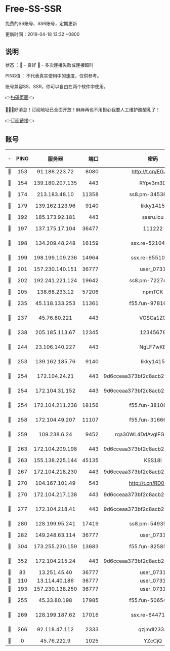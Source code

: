 # Free-SS-SSR

免费的SS账号、SSR账号，定期更新

更新时间：2019-04-18 13:32 +0800

## 说明

状态     ：🙂 - 良好 🙁 - 多次连接失败或连接超时

PING值   ：不代表真实使用中的速度，仅供参考。

账号兼容SS、SSR，你可以自由在两个软件中使用。

👉[扫码页面](https://liesauer.github.io/Free-SS-SSR/)👈

🎉🎉🎉好消息！订阅地址已全面开放！麻麻再也不用担心我要人工维护酸酸乳了！

👉[订阅链接](https://www.liesauer.net/yogurt/subscribe?ACCESS_TOKEN=DAYxR3mMaZAsaqUb)👈

## 账号

|-|PING|服务器|端口|密码|加密方式|区域|
|:----:|:----:|:-----:|-----:|:----:|:----:|:----:|
|🙂|153|91.188.223.72|8080|http://t.cn/EGJIyrl|rc4-md5|RU|
|🙂|154|139.180.207.135|443|RYpv3m3D|aes-256-cfb|JP|
|🙂|174|213.183.48.10|11358|ss8.pm-34538443|rc4-md5|RU|
|🙂|179|139.162.123.96|9140|likky1415|aes-256-cfb|JP|
|🙂|192|185.173.92.181|443|sssru.icu|rc4-md5|RU|
|🙂|197|137.175.17.104|36477|111222|aes-256-cfb|US|
|🙂|198|134.209.48.248|16159|ssx.re-52104244|aes-256-cfb|US|
|🙂|199|198.199.109.236|14964|ssx.re-65510854|aes-256-cfb|US|
|🙂|201|157.230.140.151|36777|user_0731|chacha20|US|
|🙂|202|192.241.221.124|19642|ss8.pm-72274764|aes-256-cfb|US|
|🙂|205|138.68.233.12|57206|npmTCK|rc4-md5|US|
|🙂|235|45.118.133.253|11361|f55.fun-97816006|aes-256-cfb|SG|
|🙂|237|45.76.80.221|443|VOSCa1ZG|aes-256-cfb|DE|
|🙂|238|205.185.113.67|12345|12345678|aes-256-cfb|US|
|🙂|244|23.106.140.227|443|NgLF7wKB|aes-256-cfb|US|
|🙂|253|139.162.185.76|9140|likky1415|aes-256-cfb|DE|
|🙂|254|172.104.24.21|443|9d6cceaa373bf2c8acb22e60b6a58be6|aes-256-cfb|US|
|🙂|254|172.104.31.152|443|9d6cceaa373bf2c8acb22e60b6a58be6|aes-256-cfb|US|
|🙂|254|172.104.211.238|18156|f55.fun-38108327|aes-256-cfb|US|
|🙂|258|172.104.49.207|11107|f55.fun-31666121|aes-256-cfb|SG|
|🙂|259|109.238.6.24|9452|rqa30WL4DdAvgIFG6Fs3znzTa|aes-256-cfb|FR|
|🙂|263|172.104.209.198|443|9d6cceaa373bf2c8acb22e60b6a58be6|aes-256-cfb|US|
|🙂|263|155.138.225.144|45135|KSS18l|rc4-md5|US|
|🙂|267|172.104.218.230|443|9d6cceaa373bf2c8acb22e60b6a58be6|aes-256-cfb|US|
|🙂|270|104.167.101.49|543|http://t.cn/RD0D7sx|rc4-md5|CA|
|🙂|270|172.104.217.138|443|9d6cceaa373bf2c8acb22e60b6a58be6|aes-256-cfb|US|
|🙂|277|172.104.218.41|443|9d6cceaa373bf2c8acb22e60b6a58be6|aes-256-cfb|US|
|🙂|280|128.199.95.241|17419|ss8.pm-54935798|aes-256-cfb|SG|
|🙂|282|149.248.63.114|36777|user_0731|chacha20|CA|
|🙂|304|173.255.230.159|13683|f55.fun-82585503|aes-256-cfb|US|
|🙂|352|172.104.215.24|443|9d6cceaa373bf2c8acb22e60b6a58be6|aes-256-cfb|US|
|🙂|83|13.251.45.40|36777|user_0731|chacha20|SG|
|🙂|110|13.114.40.186|36777|user_0731|chacha20|JP|
|🙂|193|157.230.138.250|36777|user_0731|chacha20|US|
|🙂|255|45.33.80.198|17985|f55.fun-50654454|aes-256-cfb|US|
|🙂|269|128.199.187.62|17016|ssx.re-64471350|aes-256-cfb|SG|
|🙁|266|92.118.47.112|2333|qzjmdl2333|aes-256-cfb|US|
|🙁|0|45.76.222.9|1025|YZcCjQ|rc4-md5|JP|
